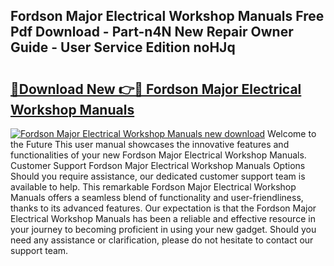 ## Fordson Major Electrical Workshop Manuals Free Pdf Download - Part-n4N New Repair Owner Guide - User Service Edition noHJq

# <h2><a href="http://bc51424.oget.top/?id=Fordson+Major+Electrical+Workshop+Manuals">🔗Download New 👉🔴 Fordson Major Electrical Workshop Manuals</a></h2>

[![Fordson Major Electrical Workshop Manuals new download](https://i.imgur.com/5g1atiW.png)](http://bc51424.oget.top/?id=Fordson+Major+Electrical+Workshop+Manuals)
Welcome to the Future This user manual showcases the innovative features and functionalities of your new Fordson Major Electrical Workshop Manuals. Customer Support Fordson Major Electrical Workshop Manuals Options Should you require assistance, our dedicated customer support team is available to help. This remarkable Fordson Major Electrical Workshop Manuals offers a seamless blend of functionality and user-friendliness, thanks to its advanced features. Our expectation is that the Fordson Major Electrical Workshop Manuals has been a reliable and effective resource in your journey to becoming proficient in using your new gadget. Should you need any assistance or clarification, please do not hesitate to contact our support team.
